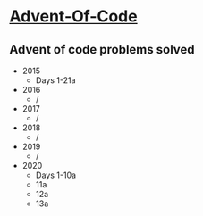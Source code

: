 # [Advent-Of-Code](adventofcode.com)

## Advent of code problems solved
* 2015
    * Days 1-21a
* 2016
    * /
* 2017
    * /
* 2018
    * /
* 2019
    * /
* 2020
    * Days 1-10a
    * 11a
    * 12a
    * 13a
